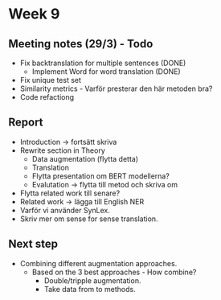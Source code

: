 # Week 9

## Meeting notes (29/3) - Todo

- Fix backtranslation for multiple sentences (DONE)
  - Implement Word for word translation (DONE)
- Fix unique test set
- Similarity metrics - Varför presterar den här metoden bra?
- Code refactiong


## Report

- Introduction -> fortsätt skriva
- Rewrite section in Theory
  - Data augmentation (flytta detta)
  - Translation 
  - Flytta presentation om BERT modellerna?
  - Evalutation -> flytta till metod och skriva om
- Flytta related work till senare?
- Related work -> lägga till English NER
- Varför vi använder SynLex.
- Skriv mer om sense for sense translation.



## Next step

- Combining different augmentation approaches.
  - Based on the 3 best approaches - How combine?
    - Double/tripple augmentation.
    - Take data from to methods.
